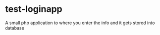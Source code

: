 # test-loginapp
A small php application to where you enter the info and it gets stored into database
